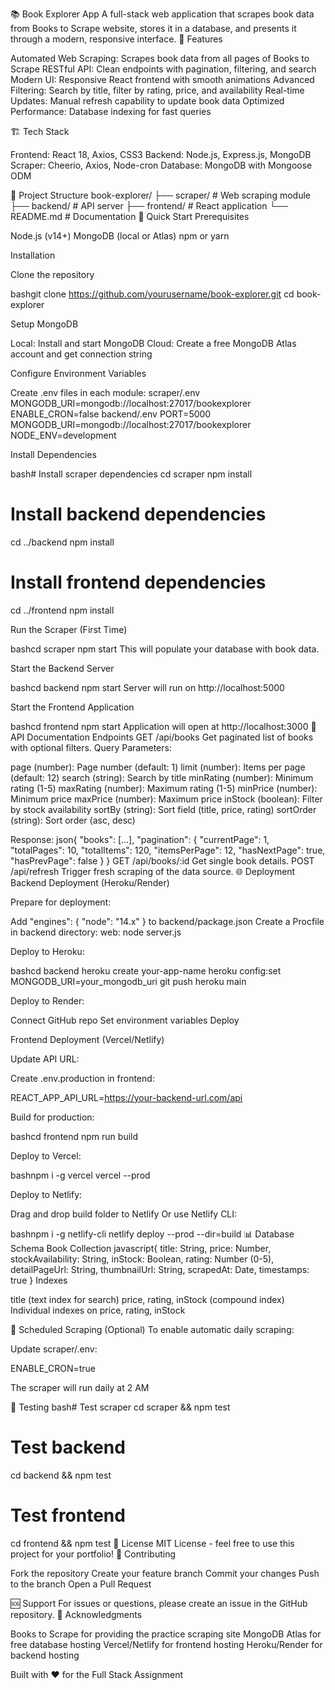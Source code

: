 📚 Book Explorer App
A full-stack web application that scrapes book data from Books to Scrape website, stores it in a database, and presents it through a modern, responsive interface.
🎯 Features

Automated Web Scraping: Scrapes book data from all pages of Books to Scrape
RESTful API: Clean endpoints with pagination, filtering, and search
Modern UI: Responsive React frontend with smooth animations
Advanced Filtering: Search by title, filter by rating, price, and availability
Real-time Updates: Manual refresh capability to update book data
Optimized Performance: Database indexing for fast queries

🏗️ Tech Stack

Frontend: React 18, Axios, CSS3
Backend: Node.js, Express.js, MongoDB
Scraper: Cheerio, Axios, Node-cron
Database: MongoDB with Mongoose ODM

📁 Project Structure
book-explorer/
├── scraper/          # Web scraping module
├── backend/          # API server
├── frontend/         # React application
└── README.md         # Documentation
🚀 Quick Start
Prerequisites

Node.js (v14+)
MongoDB (local or Atlas)
npm or yarn

Installation

Clone the repository

bashgit clone https://github.com/yourusername/book-explorer.git
cd book-explorer

Setup MongoDB

Local: Install and start MongoDB
Cloud: Create a free MongoDB Atlas account and get connection string


Configure Environment Variables

Create .env files in each module:
scraper/.env
MONGODB_URI=mongodb://localhost:27017/bookexplorer
ENABLE_CRON=false
backend/.env
PORT=5000
MONGODB_URI=mongodb://localhost:27017/bookexplorer
NODE_ENV=development

Install Dependencies

bash# Install scraper dependencies
cd scraper
npm install

# Install backend dependencies
cd ../backend
npm install

# Install frontend dependencies
cd ../frontend
npm install

Run the Scraper (First Time)

bashcd scraper
npm start
This will populate your database with book data.

Start the Backend Server

bashcd backend
npm start
Server will run on http://localhost:5000

Start the Frontend Application

bashcd frontend
npm start
Application will open at http://localhost:3000
📡 API Documentation
Endpoints
GET /api/books
Get paginated list of books with optional filters.
Query Parameters:

page (number): Page number (default: 1)
limit (number): Items per page (default: 12)
search (string): Search by title
minRating (number): Minimum rating (1-5)
maxRating (number): Maximum rating (1-5)
minPrice (number): Minimum price
maxPrice (number): Maximum price
inStock (boolean): Filter by stock availability
sortBy (string): Sort field (title, price, rating)
sortOrder (string): Sort order (asc, desc)

Response:
json{
  "books": [...],
  "pagination": {
    "currentPage": 1,
    "totalPages": 10,
    "totalItems": 120,
    "itemsPerPage": 12,
    "hasNextPage": true,
    "hasPrevPage": false
  }
}
GET /api/books/:id
Get single book details.
POST /api/refresh
Trigger fresh scraping of the data source.
🌐 Deployment
Backend Deployment (Heroku/Render)

Prepare for deployment:

Add "engines": { "node": "14.x" } to backend/package.json
Create a Procfile in backend directory: web: node server.js


Deploy to Heroku:

bashcd backend
heroku create your-app-name
heroku config:set MONGODB_URI=your_mongodb_uri
git push heroku main

Deploy to Render:

Connect GitHub repo
Set environment variables
Deploy



Frontend Deployment (Vercel/Netlify)

Update API URL:

Create .env.production in frontend:

REACT_APP_API_URL=https://your-backend-url.com/api

Build for production:

bashcd frontend
npm run build

Deploy to Vercel:

bashnpm i -g vercel
vercel --prod

Deploy to Netlify:

Drag and drop build folder to Netlify
Or use Netlify CLI:



bashnpm i -g netlify-cli
netlify deploy --prod --dir=build
📊 Database Schema
Book Collection
javascript{
  title: String,
  price: Number,
  stockAvailability: String,
  inStock: Boolean,
  rating: Number (0-5),
  detailPageUrl: String,
  thumbnailUrl: String,
  scrapedAt: Date,
  timestamps: true
}
Indexes

title (text index for search)
price, rating, inStock (compound index)
Individual indexes on price, rating, inStock

🔧 Scheduled Scraping (Optional)
To enable automatic daily scraping:

Update scraper/.env:

ENABLE_CRON=true

The scraper will run daily at 2 AM

🧪 Testing
bash# Test scraper
cd scraper && npm test

# Test backend
cd backend && npm test

# Test frontend
cd frontend && npm test
📝 License
MIT License - feel free to use this project for your portfolio!
👥 Contributing

Fork the repository
Create your feature branch
Commit your changes
Push to the branch
Open a Pull Request

🆘 Support
For issues or questions, please create an issue in the GitHub repository.
🎉 Acknowledgments

Books to Scrape for providing the practice scraping site
MongoDB Atlas for free database hosting
Vercel/Netlify for frontend hosting
Heroku/Render for backend hosting


Built with ❤️ for the Full Stack Assignment